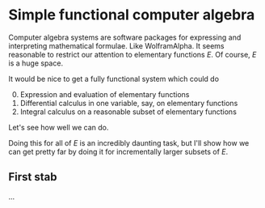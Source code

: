 
# Simple functional computer algebra


Computer algebra systems are software packages for expressing and interpreting mathematical
formulae. Like WolframAlpha. It seems reasonable to restrict our attention to
elementary functions *E*. Of course, *E* is a huge space. 

It would be nice to get a fully functional system which could do

0. Expression and evaluation of elementary functions
1. Differential calculus in one variable, say, on elementary functions
2. Integral calculus on a reasonable subset of elementary functions

Let's see how well we can do.

Doing this for all of *E* is an incredibly daunting task, but I'll show how we can get pretty far
by doing it for incrementally larger subsets of *E*.

## First stab

...
